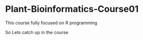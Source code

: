 # Plant-Bioinformatics-Course01
This course fully focused on R programming

So Lets catch up in the course
